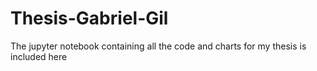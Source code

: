 # Thesis-Gabriel-Gil
The jupyter notebook containing all the code and charts for my thesis is included here
